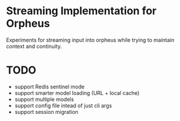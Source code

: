 # Streaming Implementation for Orpheus

Experiments for streaming input into orpheus while trying to maintain context and continuity.

# TODO
- support Redis sentinel mode
- support smarter model loading (URL + local cache)
- support multiple models
- support config file intead of just cli args
- support session migration
